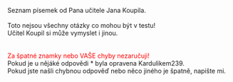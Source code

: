 Seznam písemek od Pana učitele Jana Koupila. 
\
\
Toto nejsou všechny otázky co mohou být v testu! \
Učitel Koupil si může vymyslet i jinou. \
\
\
<span style="color:red;">Za špatné znamky nebo VAŠE chyby nezaručuji!</span>
\
Pokud je u nějáké odpovědi * byla opravena Kardulikem239.
\
Pokud jste našli chybnou odpověď nebo něco jiného je špatně, napište mi.
